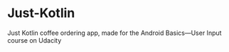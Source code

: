 # Just-Kotlin
Just Kotlin coffee ordering app, made for the Android Basics—User Input course on Udacity
